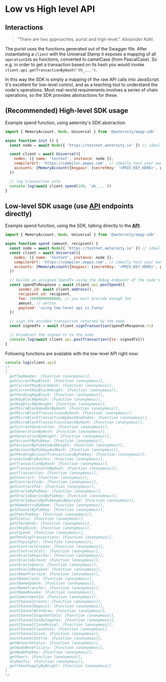 # Low vs High level API

## Interactions

> "There are two approaches, purist and high-level."
*Alexander Kahl.*

The purist uses the functions generated out of the Swagger
file. After instantiating a `client` with the Universal Stamp it exposes a mapping of all `operationId`s as functions, converted to camelCase (from PascalCase). So e.g. in order to get a transaction
based on its hash you would invoke `client.api.getTransactionByHash('th_...')`.

In this way the SDK is simply a mapping of the raw API calls into
JavaScript. It's excellent for low-level control, and as a teaching tool to
understand the node's operations. Most real-world requirements involves a series
of chain operations, so the SDK provides abstractions for these.

## (**Recommended**) High-level SDK usage
Example spend function, using aeternity's SDK abstraction.

```js
import { MemoryAccount, Node, Universal } from '@aeternity/aepp-sdk'

async function init () {
  const node = await Node({ 'https://testnet.aeternity.io' }) // ideally host your own node!

  const client = await Universal({
    nodes: [{ name: 'testnet', instance: node }],
    compilerUrl: 'https://compiler.aepps.com', // ideally host your own compiler!
    accounts: [MemoryAccount({keypair: {secretKey: '<PRIV_KEY_HERE>', publicKey: '<PUB_KEY_HERE>'}})],
  })

  // log transaction info
  console.log(await client.spend(100, 'ak_...'))
}
```

## Low-level SDK usage (use [API](https://github.com/aeternity/protocol/tree/master/node/api) endpoints directly)
Example spend function, using the SDK, talking directly to the [**API**](https://github.com/aeternity/protocol/tree/master/node/api):
```js
import { MemoryAccount, Node, Universal } from '@aeternity/aepp-sdk'

async function spend (amount, recipient) {
  const node = await Node({ 'https://testnet.aeternity.io' }) // ideally host your own node!
  const client = await Universal({
    nodes: [{ name: 'testnet', instance: node }],
    compilerUrl: 'https://compiler.aepps.com', // ideally host your own compiler!
    accounts: [MemoryAccount({keypair: {secretKey: '<PRIV_KEY_HERE>', publicKey: '<PUB_KEY_HERE>'}})],
  })

  // builds an unsigned SpendTx using the debug endpoint of the node's API
  const spendTxResponse = await client.api.postSpend({
      sender_id: await client.address(),
      recipient_id: recipient,
      fee: 18000000000000, // you must provide enough fee
      amount, // aettos
      payload: 'using low-level api is funny'
  })

  // sign the encoded transaction returned by the node
  const signedTx = await client.signTransaction(spendTxResponse.tx)

  // broadcast the signed tx to the node
  console.log(await client.api.postTransaction({tx: signedTx}))
}
```

Following functions are available with the low-level API right now:

```js
console.log(client.api)
/*
{
  getTopHeader: [Function (anonymous)],
  getCurrentKeyBlock: [Function (anonymous)],
  getCurrentKeyBlockHash: [Function (anonymous)],
  getCurrentKeyBlockHeight: [Function (anonymous)],
  getPendingKeyBlock: [Function (anonymous)],
  getKeyBlockByHash: [Function (anonymous)],
  getKeyBlockByHeight: [Function (anonymous)],
  getMicroBlockHeaderByHash: [Function (anonymous)],
  getMicroBlockTransactionsByHash: [Function (anonymous)],
  getMicroBlockTransactionByHashAndIndex: [Function (anonymous)],
  getMicroBlockTransactionsCountByHash: [Function (anonymous)],
  getCurrentGeneration: [Function (anonymous)],
  getGenerationByHash: [Function (anonymous)],
  getGenerationByHeight: [Function (anonymous)],
  getAccountByPubkey: [Function (anonymous)],
  getAccountByPubkeyAndHeight: [Function (anonymous)],
  getAccountByPubkeyAndHash: [Function (anonymous)],
  getPendingAccountTransactionsByPubkey: [Function (anonymous)],
  protectedDryRunTxs: [Function (anonymous)],
  getTransactionByHash: [Function (anonymous)],
  getTransactionInfoByHash: [Function (anonymous)],
  postTransaction: [Function (anonymous)],
  getContract: [Function (anonymous)],
  getContractCode: [Function (anonymous)],
  getContractPoI: [Function (anonymous)],
  getOracleByPubkey: [Function (anonymous)],
  getOracleQueriesByPubkey: [Function (anonymous)],
  getOracleQueryByPubkeyAndQueryId: [Function (anonymous)],
  getNameEntryByName: [Function (anonymous)],
  getChannelByPubkey: [Function (anonymous)],
  getPeerPubkey: [Function (anonymous)],
  getStatus: [Function (anonymous)],
  getChainEnds: [Function (anonymous)],
  postKeyBlock: [Function (anonymous)],
  postSpend: [Function (anonymous)],
  getPendingTransactions: [Function (anonymous)],
  postPayingFor: [Function (anonymous)],
  postContractCreate: [Function (anonymous)],
  postContractCall: [Function (anonymous)],
  postOracleRegister: [Function (anonymous)],
  postOracleExtend: [Function (anonymous)],
  postOracleQuery: [Function (anonymous)],
  postOracleRespond: [Function (anonymous)],
  postNamePreclaim: [Function (anonymous)],
  postNameClaim: [Function (anonymous)],
  postNameUpdate: [Function (anonymous)],
  postNameTransfer: [Function (anonymous)],
  postNameRevoke: [Function (anonymous)],
  getCommitmentId: [Function (anonymous)],
  postChannelCreate: [Function (anonymous)],
  postChannelDeposit: [Function (anonymous)],
  postChannelWithdraw: [Function (anonymous)],
  postChannelSnapshotSolo: [Function (anonymous)],
  postChannelSetDelegates: [Function (anonymous)],
  postChannelCloseMutual: [Function (anonymous)],
  postChannelCloseSolo: [Function (anonymous)],
  postChannelSlash: [Function (anonymous)],
  postChannelSettle: [Function (anonymous)],
  getNetworkStatus: [Function (anonymous)],
  getNodeBeneficiary: [Function (anonymous)],
  getNodePubkey: [Function (anonymous)],
  getPeers: [Function (anonymous)],
  dryRunTxs: [Function (anonymous)],
  getTokenSupplyByHeight: [Function (anonymous)]
}
*/
```